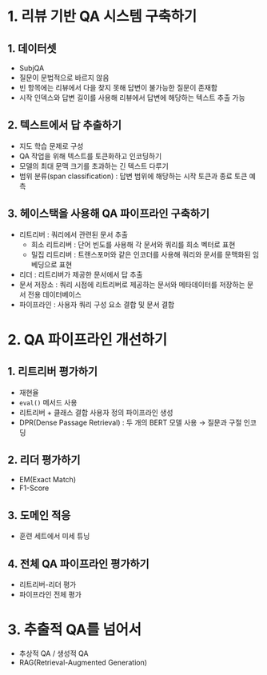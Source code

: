 # 1. 리뷰 기반 QA 시스템 구축하기

## 1. 데이터셋

- SubjQA
- 질문이 문법적으로 바르지 않음
- 빈 항목에는 리뷰에서 다을 찾지 못해 답변이 불가능한 질문이 존재함
- 시작 인덱스와 답변 길이를 사용해 리뷰에서 답변에 해당하는 텍스트 추출 가능

## 2. 텍스트에서 답 추출하기

- 지도 학습 문제로 구성
- QA 작업을 위해 텍스트를 토큰화하고 인코딩하기
- 모델의 최대 문맥 크기를 초과하는 긴 텍스트 다루기
- 범위 분류(span classification) : 답변 범위에 해당하는 시작 토큰과 종료 토큰 예측

## 3. 헤이스택을 사용해 QA 파이프라인 구축하기

- 리트리버 : 쿼리에서 관련된 문서 추출
    - 희소 리트리버 : 단어 빈도를 사용해 각 문서와 쿼리를 희소 벡터로 표현
    - 밀집 리트리버 : 트랜스포머와 같은 인코더를 사용해 쿼리와 문서를 문맥화된 임베딩으로 표현
- 리더 : 리트리버가 제공한 문서에서 답 추출
- 문서 저장소 : 쿼리 시점에 리트리버로 제공하는 문서와 메타데이터를 저장하는 문서 전용 데이터베이스
- 파이프라인 : 사용자 쿼리 구성 요소 결합 및 문서 결합

# 2. QA 파이프라인 개선하기

## 1. 리트리버 평가하기

- 재현율
- `eval()` 메서드 사용
- 리트리버 + 클래스 결합 사용자 정의 파이프라인 생성
- DPR(Dense Passage Retrieval) : 두 개의 BERT 모델 사용 → 질문과 구절 인코딩

## 2. 리더 평가하기

- EM(Exact Match)
- F1-Score

## 3. 도메인 적응

- 훈련 세트에서 미세 튜닝

## 4. 전체 QA 파이프라인 평가하기

- 리트리버-리더 평가
- 파이프라인 전체 평가

# 3. 추출적 QA를 넘어서

- 추상적 QA / 생성적 QA
- RAG(Retrieval-Augmented Generation)